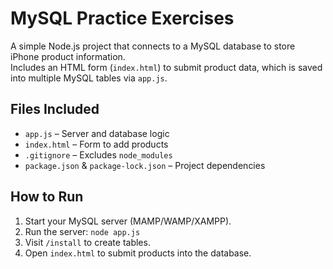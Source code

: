 # MySQL Practice Exercises

A simple Node.js project that connects to a MySQL database to store iPhone product information.  
Includes an HTML form (`index.html`) to submit product data, which is saved into multiple MySQL tables via `app.js`.

## Files Included
- `app.js` – Server and database logic  
- `index.html` – Form to add products  
- `.gitignore` – Excludes `node_modules`  
- `package.json` & `package-lock.json` – Project dependencies  

## How to Run
1. Start your MySQL server (MAMP/WAMP/XAMPP).  
2. Run the server: `node app.js`  
3. Visit `/install` to create tables.  
4. Open `index.html` to submit products into the database.
